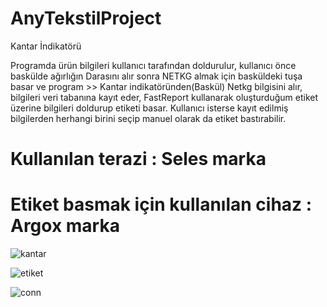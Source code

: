 # AnyTekstilProject
 Kantar İndikatörü

Programda ürün bilgileri kullanıcı tarafından doldurulur, kullanıcı önce baskülde ağırlığın Darasını alır sonra NETKG almak için basküldeki tuşa basar ve program >> Kantar indikatöründen(Baskül) Netkg bilgisini alır, bilgileri veri tabanına kayıt eder, FastReport kullanarak oluşturduğum etiket üzerine bilgileri doldurup etiketi basar. Kullanıcı isterse kayıt edilmiş bilgilerden herhangi birini seçip manuel olarak da etiket bastırabilir.

# Kullanılan terazi : Seles marka
# Etiket basmak için kullanılan cihaz : Argox marka

![kantar](https://user-images.githubusercontent.com/110036091/232813165-8890b33a-711c-40f0-9e2c-d73e51679999.png)

![etiket](https://user-images.githubusercontent.com/110036091/232813160-ae03c998-c2f1-4251-ac15-a2b4e3b2c014.jpg)

![conn](https://user-images.githubusercontent.com/110036091/232813153-51db9871-b698-4422-b773-99a26285970c.png)
